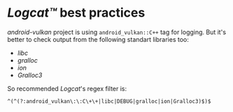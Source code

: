 # _Logcat™_ best practices

_android-vulkan_ project is using `android_vulkan::C++` tag for logging. But it's better to check output from the following standart libraries too:

- _libc_
- _gralloc_
- _ion_
- _Gralloc3_

So recommended _Logcat_'s regex filter is:

```txt
^(^(?:android_vulkan\:\:C\+\+|libc|DEBUG|gralloc|ion|Gralloc3)$)$
```
